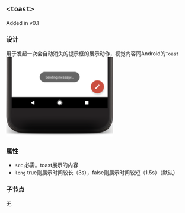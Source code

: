 ## `<toast>`

Added in v0.1

### 设计

用于发起一次会自动消失的提示框的展示动作，视觉内容同Android的`Toast`
<br>
![toast视觉样式](../../assets/toast.png)

### 属性

- `src` 必需。toast展示的内容
- `long` true则展示时间较长（3s），false则展示时间较短（1.5s）（默认）

### 子节点

无